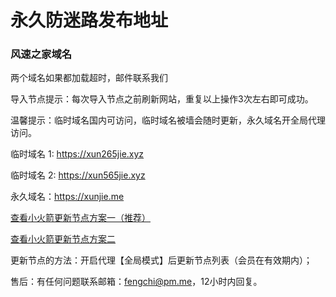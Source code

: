 # 永久防迷路发布地址

### 风速之家域名
两个域名如果都加载超时，邮件联系我们

导入节点提示：每次导入节点之前刷新网站，重复以上操作3次左右即可成功。

温馨提示：临时域名国内可访问，临时域名被墙会随时更新，永久域名开全局代理访问。

临时域名 1: https://xun265jie.xyz

临时域名 2: https://xun565jie.xyz

永久域名：https://xunjie.me

[查看小火箭更新节点方案一（推荐）](https://i.ibb.co/hL1js6J/shadowrocket-1.png)

[查看小火箭更新节点方案二](https://i.ibb.co/nQFjnRz/shadowrocket.png)


更新节点的方法：开启代理【全局模式】后更新节点列表（会员在有效期内）；

售后：有任何问题联系邮箱：fengchi@pm.me，12小时内回复。
